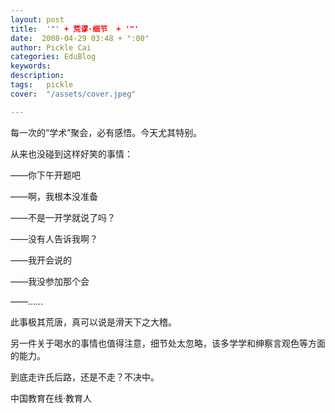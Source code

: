 ```yaml
---
layout: post  
title:  '"' + 荒谬·细节  + '"'
date:  2008-04-29 03:48 + ":00" 
author: Pickle Cai  
categories: EduBlog  
keywords: 
description:   
tags:	pickle   
cover:  "/assets/cover.jpeg"  

---  
```

    
每一次的“学术”聚会，必有感悟。今天尤其特别。



从来也没碰到这样好笑的事情：





——你下午开题吧

——啊，我根本没准备

——不是一开学就说了吗？

——没有人告诉我啊？

——我开会说的

——我没参加那个会

——……

此事极其荒唐，真可以说是滑天下之大稽。



另一件关于喝水的事情也值得注意，细节处太忽略，该多学学和绅察言观色等方面的能力。



到底走许氏后路，还是不走？不决中。

		

		    
 中国教育在线·教育人

